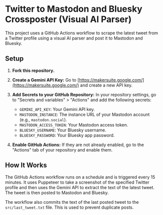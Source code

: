 # Twitter to Mastodon and Bluesky Crossposter (Visual AI Parser)

This project uses a GitHub Actions workflow to scrape the latest tweet from a Twitter profile using a visual AI parser and post it to Mastodon and Bluesky.

## Setup

1.  **Fork this repository.**

2.  **Create a Gemini API Key:** Go to [https://makersuite.google.com/](https://makersuite.google.com/) and create a new API key.

3.  **Add Secrets to your GitHub Repository:** In your repository settings, go to "Secrets and variables" > "Actions" and add the following secrets:

    *   `GEMINI_API_KEY`: Your Gemini API key.
    *   `MASTODON_INSTANCE`: The instance URL of your Mastodon account (e.g., `mastodon.social`).
    *   `MASTODON_ACCESS_TOKEN`: Your Mastodon access token.
    *   `BLUESKY_USERNAME`: Your Bluesky username.
    *   `BLUESKY_PASSWORD`: Your Bluesky app password.

4.  **Enable GitHub Actions:** If they are not already enabled, go to the "Actions" tab of your repository and enable them.

## How It Works

The GitHub Actions workflow runs on a schedule and is triggered every 15 minutes. It uses Puppeteer to take a screenshot of the specified Twitter profile and then uses the Gemini API to extract the text of the latest tweet. The tweet is then posted to Mastodon and Bluesky.

The workflow also commits the text of the last posted tweet to the `src/last_tweet.txt` file. This is used to prevent duplicate posts.
